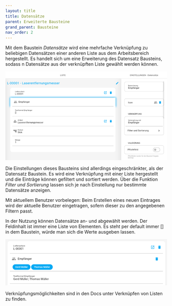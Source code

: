 ```yaml
---
layout: title
title: Datensätze
parent: Erweiterte Bausteine
grand_parent: Bausteine
nav_order: 2
---
```


Mit dem Baustein _Datensätze_ wird eine mehrfache Verknüpfung zu beliebigen Datensätzen einer anderen Liste aus dem
Arbeitsbereich hergestellt. Es handelt sich um eine Erweiterung des Datensatz Bausteins, sodass n Datensätze aus
der verknüpften Liste gewählt werden können.

![records2](\old_assets\record-spec-settings\records2.png 'records2')

Die Einstellungen dieses Bausteins sind allerdings eingeschränkter, als der Datensatz Baustein.
Es wird eine Verknüpfung mit einer Liste hergestellt und die Einträge können gefiltert und sortiert werden.
Über die Funktion _Filter und Sortierung_ lassen sich je nach Einstellung nur bestimmte Datensätze anzeigen.

Mit aktuellem Benutzer vorbelegen:
Beim Erstellen eines neuen Eintrages wird der aktuelle Benutzer eingetragen, sofern dieser zu den angegebenen Filtern passt.

In der Nutzung können Datensätze an- und abgewählt werden.
Der Feldinhalt ist immer eine Liste von Elementen. Es steht per default immer [] in dem Baustein,
würde man sich die Werte ausgeben lassen.

![records](\old_assets\record-spec-settings\records.png 'records')

Verknüpfungsmöglichkeiten sind in den Docs unter
Verknüpfen von Listen
zu finden.

